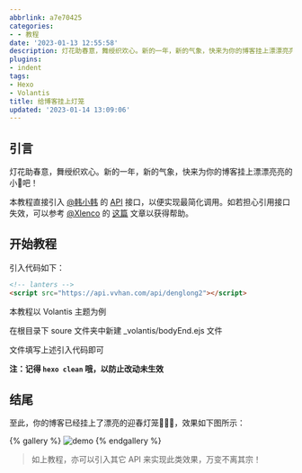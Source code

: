 ```yaml
---
abbrlink: a7e70425
categories:
- - 教程
date: '2023-01-13 12:55:58'
description: 灯花助春意，舞绶织欢心。新的一年，新的气象，快来为你的博客挂上漂漂亮亮的小🏮吧！
plugins:
- indent
tags:
- Hexo
- Volantis
title: 给博客挂上灯笼
updated: '2023-01-14 13:09:06'
---
```

## 引言

灯花助春意，舞绶织欢心。新的一年，新的气象，快来为你的博客挂上漂漂亮亮的小🏮吧！

本教程直接引入 [@韩小韩](https://www.vvhan.com) 的 [API](https://api.vvhan.com) 接口，以便实现最简化调用。如若担心引用接口失效，可以参考 [@Xlenco](https://xlenco.eu.org) 的 [这篇](https://xlenco.eu.org/posts/ada5.html) 文章以获得帮助。

## 开始教程

引入代码如下：

```HTML
<!-- lanters -->
<script src="https://api.vvhan.com/api/denglong2"></script>
```

本教程以 Volantis 主题为例

在根目录下 soure 文件夹中新建 _volantis/bodyEnd.ejs 文件

文件填写上述引入代码即可

**注：记得 `hexo clean` 哦，以防止改动未生效**

## 结尾

至此，你的博客已经挂上了漂亮的迎春灯笼🎉🎉🎉，效果如下图所示：

{% gallery %}
![demo](https://gcore.jsdelivr.net/gh/wndbac/Static/blog_img/2023/1/image_ed184f260acb6dcda3e5f5f99e019e74.png)
{% endgallery %}

> 如上教程，亦可以引入其它 API 来实现此类效果，万变不离其宗！
